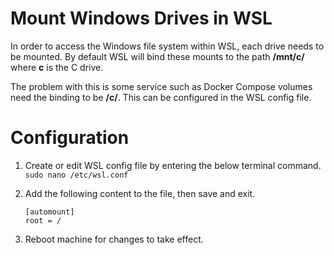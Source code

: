# Mount Windows Drives in WSL
In order to access the Windows file system within WSL, each drive needs to be mounted.  By default WSL will bind these mounts to the path **/mnt/c/** where **c** is the C drive.

The problem with this is some service such as Docker Compose volumes need the binding to be **/c/**.  This can be configured in the WSL config file.

# Configuration
1. Create or edit WSL config file by entering the below terminal command.
`sudo nano /etc/wsl.conf`

1. Add the following content to the file, then save and exit.
    ```
    [automount]
    root = /
    ```
1. Reboot machine for changes to take effect.
